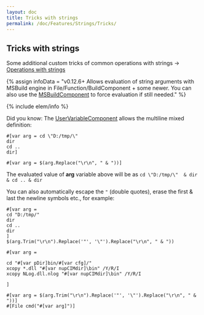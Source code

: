 ```yaml
---
layout: doc
title: Tricks with strings
permalink: /doc/Features/Strings/Tricks/
---
```

## Tricks with strings

Some additional custom tricks of common operations with strings -> [Operations with strings](../)

{% assign infoData = "v0.12.6+ Allows evaluation of string arguments with MSBuild engine in File/Function/BuildComponent + some newer. You can also use the [MSBuildComponent](../../../Scripts/SBE-Scripts/Components/MSBuildComponent/) to force evaluation if still needed." %}

{% include elem/info %}


Did you know: The [UserVariableComponent](../../../Scripts/SBE-Scripts/Components/UserVariableComponent/) allows the multiline mixed definition:

```{{site.sbelang}}
#[var arg = cd \"D:/tmp/\" 
dir
cd ..
dir]

#[var arg = $(arg.Replace("\r\n", " & "))]
```
The evaluated value of **arg** variable above will be as `cd \"D:/tmp/\"  & dir & cd .. & dir`

You can also automatically escape the `"` (double quotes), erase the first & last the newline symbols etc., for example:

```{{site.sbelang1}}
#[var arg = 
cd "D:/tmp/" 
dir
cd ..
dir
]
$(arg.Trim("\r\n").Replace('"', '\"').Replace("\r\n", " & "))
```

```{{site.sbelang1}}
#[var arg = 

cd "#[var pDir]bin/#[var cfg]/"
xcopy *.dll "#[var nupCIMdir]\bin" /Y/R/I
xcopy NLog.dll.nlog "#[var nupCIMdir]\bin" /Y/R/I

]

#[var arg = $(arg.Trim("\r\n").Replace('"', '\"').Replace("\r\n", " & "))]
#[File cmd("#[var arg]")]
```